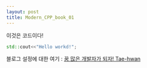 ```yaml
---
layout: post
title: Modern_CPP_book_01
---
```



이것은 코드이다!
```cpp
std::cout<<"Hello workd!";
```

블로그 설정에 대한 여기 : [꿈 많은 개발자가 되자! Tae-hwan](http://thdev.net)
